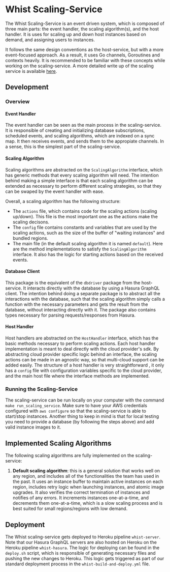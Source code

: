 # Whist Scaling-Service

The Whist Scaling-Service is an event driven system, which is composed of three main parts: the event handler, the scaling algorithm(s), and the host handler. It is uses for scaling up and down host instances based on demand, and assigning users to instances.

It follows the same design conventions as the host-service, but with a more event-focused approach. As a result, it uses Go channels, Goroutines and contexts heavily. It is recommended to be familiar with these concepts while working on the scaling-service. A more detailed write up of the scaling service is available [here](https://www.notion.so/whisthq/4d91593ea0e0438b8bdb14c25c219d55?v=0c3983cf062d4c3d96ac2a65eb31761b&p=1a8d9b668a8442e79778fb41df01c3e8).

## Development

### Overview

#### Event Handler

The event handler can be seen as the main process in the scaling-service. It is responsible of creating and initializing database subscriptions, scheduled events, and scaling algorithms, which are indexed on a sync map. It then receives events, and sends them to the appropiate channels. In a sense, this is the simplest part of the scaling-service.

#### Scaling Algorithm

Scaling algorithms are abstracted on the `ScalingAlgorithm` interface, which has generic methods that every scaling algorithm will need. The intention behind making a simple interface is that each scaling algorithm can be extended as necessary to perform different scaling strategies, so that they can be swaped by the event handler with ease.

Overall, a scaling algorithm has the following structure:

- The `actions` file, which contains code for the scaling actions (scaling up/down). This file is the most important one as the actions make the scaling decisons.
- The `config` file contains constants and variables that are used by the scaling actions, such as the size of the buffer of "waiting instances" and bundled regions.
- The main file (in the default scaling algorithm it is named `default`). Here are the method implementations to satisfy the `ScalingAlgorithm` interface. It also has the logic for starting actions based on the received events.

#### Database Client

This package is the equivalent of the `dbdriver` package from the host-service. It interacts directly with the database by using a Hasura GraphQL client. The intention behind doing a separate package is to abstract all the interactions with the database, such that the scaling algorithm simply calls a function with the necessary parameters and gets the result from the database, without interacting directly with it. The package also contains types necessary for parsing requests/responses from Hasura.

#### Host Handler

Host handlers are abstracted on the `HostHandler` interface, which has the basic methods necessary to perform scaling actions. Each host handler implementation is meant to deal directly with the cloud provider's sdk. By abstracting cloud provider specific logic behind an interface, the scaling actions can be made in an agnostic way, so that multi-cloud support can be added easily. The structure of a host handler is very straightforward , it only has a `config` file with configuration variables specific to the cloud provider, and the main host file where the interface methods are implemented.

### Running the Scaling-Service

The scaling-service can be run locally on your computer with the command `make run_scaling_service`. Make sure to have your AWS credentials configured with `aws configure` so that the scaling-service is able to start/stop instances. Another thing to keep in mind is that for local testing you need to provide a database (by following the steps above) and add valid instance images to it.

## Implemented Scaling Algorithms

The following scaling algorithms are fully implemented on the scaling-service:

1. **Default scaling algorithm**: this is a general solution that works well on any region, and includes all of the functionalities the team has used in the past. It uses an instance buffer to maintain active instances on each region, includes retry logic when launching instances, and atomic image upgrades. It also verifies the correct termination of instances and notifies of any errors. It increments instances one-at-a-time, and decrements them one-at-a-time, which is a slow scaling process and is best suited for small regions/regions with low demand.

## Deployment

The Whist scaling-service gets deployed to Heroku pipeline `whist-server`. Note that our Hasura GraphQL servers are also hosted on Heroku on the Heroku pipeline `whist-hasura`. The logic for deploying can be found in the `deploy.sh` script, which is responsible of generating necessary files and pushing the new changes to Heroku. This logic gets triggered as part of our standard deployment process in the `whist-build-and-deploy.yml` file.
